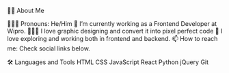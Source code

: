 👩‍💻 About Me

👩🏻‍💻 Pronouns: He/Him
💼 I’m currently working as a Frontend Developer at Wipro.
👩🏻‍🏫 I love graphic designing and convert it into pixel perfect code
🧭 I love exploring and working both in frontend and backend.
📫 How to reach me: Check social links below.


🛠️ Languages and Tools
HTML  CSS  JavaScript  React  Python  jQuery  Git

<!---
Srihari3601/Srihari3601 is a ✨ special ✨ repository because its `README.md` (this file) appears on your GitHub profile.
You can click the Preview link to take a look at your changes.
--->
